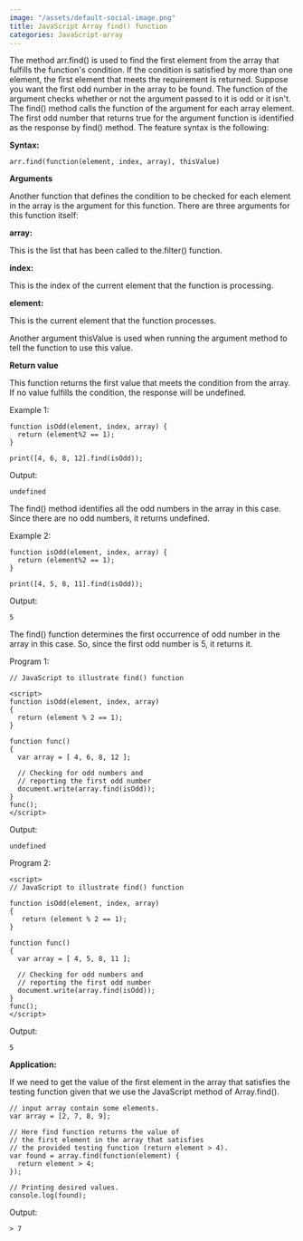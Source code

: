 ```yaml
---
image: "/assets/default-social-image.png"
title: JavaScript Array find() function
categories: JavaScript-array
---
```


The method arr.find() is used to find the first element from the array that fulfills the function's condition. If the condition is satisfied by more than one element, the first element that meets the requirement is returned. Suppose you want the first odd number in the array to be found. The function of the argument checks whether or not the argument passed to it is odd or it isn't. The find() method calls the function of the argument for each array element. The first odd number that returns true for the argument function is identified as the response by find() method. The feature syntax is the following:

**Syntax:**

`arr.find(function(element, index, array), thisValue)`

**Arguments**

Another function that defines the condition to be checked for each element in the array is the argument for this function. There are three arguments for this function itself:

**array:**

This is the list that has been called to the.filter() function.

**index:**

This is the index of the current element that the function is processing.

**element:**

This is the current element that the function processes.

Another argument thisValue is used when running the argument method to tell the function to use this value.

**Return value**

This function returns the first value that meets the condition from the array. If no value fulfills the condition, the response will be undefined.

Example 1:

```
function isOdd(element, index, array) {
  return (element%2 == 1);
}

print([4, 6, 8, 12].find(isOdd));
```

Output:

`undefined`

The find() method identifies all the odd numbers in the array in this case. Since there are no odd numbers, it returns undefined.

Example 2:

```
function isOdd(element, index, array) {
  return (element%2 == 1);
}

print([4, 5, 8, 11].find(isOdd));
```

Output:

`5`

The find() function determines the first occurrence of odd number in the array in this case. So, since the first odd number is 5, it returns it.

Program 1:

```
// JavaScript to illustrate find() function 
  
<script> 
function isOdd(element, index, array)  
{  
  return (element % 2 == 1);  
} 
  
function func()  
{ 
  var array = [ 4, 6, 8, 12 ]; 
  
  // Checking for odd numbers and  
  // reporting the first odd number 
  document.write(array.find(isOdd)); 
}  
func(); 
</script> 
```

Output:

`undefined`

Program 2:

```
<script> 
// JavaScript to illustrate find() function 
  
function isOdd(element, index, array) 
{  
   return (element % 2 == 1);  
} 
  
function func()  
{ 
  var array = [ 4, 5, 8, 11 ]; 
  
  // Checking for odd numbers and  
  // reporting the first odd number 
  document.write(array.find(isOdd)); 
}  
func(); 
</script> 
```

Output:

`5`

**Application:**

If we need to get the value of the first element in the array that satisfies the testing function given that we use the JavaScript method of Array.find().

```
// input array contain some elements. 
var array = [2, 7, 8, 9]; 
  
// Here find function returns the value of  
// the first element in the array that satisfies  
// the provided testing function (return element > 4). 
var found = array.find(function(element) { 
  return element > 4; 
}); 
  
// Printing desired values. 
console.log(found); 
```

Output:

`> 7`
